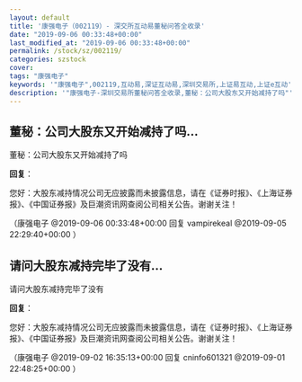 ```yaml
---
layout: default
title: '康强电子（002119）- 深交所互动易董秘问答全收录'
date: "2019-09-06 00:33:48+00:00"
last_modified_at: "2019-09-06 00:33:48+00:00"
permalink: /stock/sz/002119/
categories: szstock
cover: 
tags: "康强电子"
keywords: '"康强电子",002119,互动易,深证互动易,深圳交易所,上证易互动,上证e互动'
description: '"康强电子-深圳交易所董秘问答全收录,董秘：公司大股东又开始减持了吗"'
---
```


## 董秘：公司大股东又开始减持了吗...

董秘：公司大股东又开始减持了吗

**回复**：

您好：大股东减持情况公司无应披露而未披露信息，请在《证券时报》、《上海证券报》、《中国证券报》及巨潮资讯网查阅公司相关公告。谢谢关注！ 

（康强电子  @2019-09-06 00:33:48+00:00 回复 vampirekeal  @2019-09-05 22:29:40+00:00 ）

## 请问大股东减持完毕了没有...

请问大股东减持完毕了没有

**回复**：

您好：大股东减持情况公司无应披露而未披露信息，请在《证券时报》、《上海证券报》、《中国证券报》及巨潮资讯网查阅公司相关公告。谢谢关注！ 

（康强电子  @2019-09-02 16:35:13+00:00 回复 cninfo601321  @2019-09-01 22:48:25+00:00 ）


